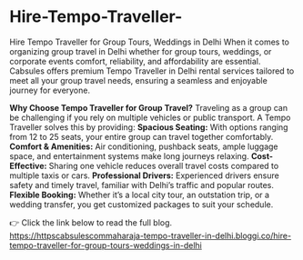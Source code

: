 # Hire-Tempo-Traveller-
Hire Tempo Traveller for Group Tours, Weddings in Delhi
When it comes to organizing group travel in Delhi whether for group tours, weddings, or corporate events comfort, reliability, and affordability are essential. Cabsules offers premium Tempo Traveller in Delhi rental services tailored to meet all your group travel needs, ensuring a seamless and enjoyable journey for everyone.

**Why Choose Tempo Traveller for Group Travel?**
Traveling as a group can be challenging if you rely on multiple vehicles or public transport. A Tempo Traveller solves this by providing:
**Spacious Seating:** With options ranging from 12 to 25 seats, your entire group can travel together comfortably.
**Comfort & Amenities:** Air conditioning, pushback seats, ample luggage space, and entertainment systems make long journeys relaxing.
**Cost-Effective:** Sharing one vehicle reduces overall travel costs compared to multiple taxis or cars.
**Professional Drivers:** Experienced drivers ensure safety and timely travel, familiar with Delhi’s traffic and popular routes.
**Flexible Booking:** Whether it’s a local city tour, an outstation trip, or a wedding transfer, you get customized packages to suit your schedule.

👉 Click the link below to read the full blog.
https://httpscabsulescommaharaja-tempo-traveller-in-delhi.bloggi.co/hire-tempo-traveller-for-group-tours-weddings-in-delhi 

